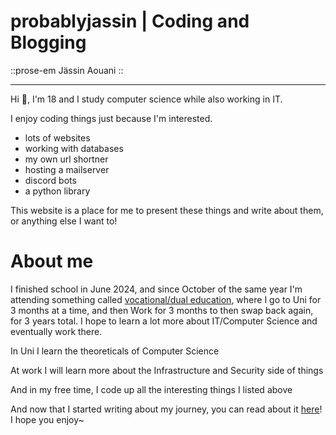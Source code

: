 # probablyjassin | Coding and Blogging

::prose-em
Jässin Aouani
::

---

Hi 👋, I'm 18 and I study computer science while also working in IT.

I enjoy coding things just because I'm interested.

- lots of websites
- working with databases
- my own url shortner
- hosting a mailserver
- discord bots
- a python library

This website is a place for me to present these things and write about them, or anything else I want to!

# About me

I finished school in June 2024, and since October of the same year I'm attending something called [vocational/dual education](https://en.wikipedia.org/wiki/Vocational_education), where I go to Uni for 3 months at a time, and then Work for 3 months to then swap back again, for 3 years total. I hope to learn a lot more about IT/Computer Science and eventually work there.

In Uni I learn the theoreticals of Computer Science

At work I will learn more about the Infrastructure and Security side of things

And in my free time, I code up all the interesting things I listed above

And now that I started writing about my journey, you can read about it [here](/blog)! I hope you enjoy\~
